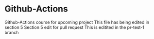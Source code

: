 # Github-Actions
Github-Actions course for upcoming project
This file has being edited in section 5
Section 5 edit for pull request
This is editited in the pr-test-1 branch 
